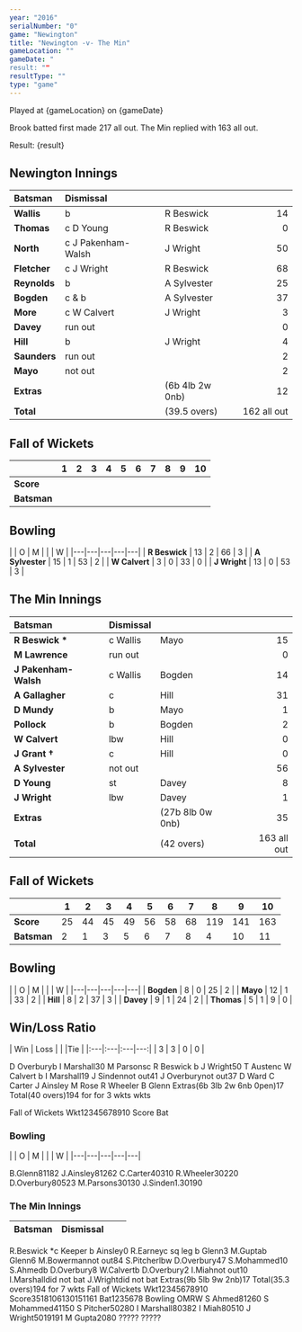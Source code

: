 ```yaml
---
year: "2016"
serialNumber: "0" 
game: "Newington"
title: "Newington -v- The Min"
gameLocation: ""
gameDate: "
result: ""
resultType: ""
type: "game"
---
```


Played at {gameLocation} on {gameDate} 

Brook batted first made 217 all out. The Min replied with 163 all out.

Result: {result}
 
## Newington Innings

| Batsman | Dismissal |  |  |
|:---|:---|---|---:|
| **Wallis** | b | R Beswick | 14 | 
| **Thomas** | c D Young | R Beswick | 0 | 
| **North** | c J Pakenham-Walsh | J Wright | 50 | 
| **Fletcher** | c J Wright | R Beswick | 68 | 
| **Reynolds** | b | A Sylvester | 25 | 
| **Bogden** | c & b | A Sylvester | 37 | 
| **More** | c W Calvert | J Wright | 3 | 
| **Davey** | run out |  | 0 | 
| **Hill** | b | J Wright | 4 | 
| **Saunders** | run out |  | 2 | 
| **Mayo** | not out | | 2 | 
| **Extras** | | (6b 4lb 2w 0nb) | 12 | 
| **Total** | | (39.5 overs) | 162 all out | 

## Fall of Wickets

| | 1 | 2 | 3 | 4 | 5 | 6 | 7 | 8 | 9 | 10 |
|---|---|---|---|---|---|---|---|---|---|---|
| **Score** |  |  |  |  |  |  |  |  |  |  |
| **Batsman** |  |  |  |  |  |  |  |  |  |  |

## Bowling

| | O | M |  |  | W |
|---|---|---|---|---|
| **R Beswick** | 13 | 2 | 66 | 3 | 
| **A Sylvester** | 15 | 1 | 53 | 2 | 
| **W Calvert** | 3 | 0 | 33 | 0 | 
| **J Wright** | 13 | 0 | 53 | 3 | 

## The Min Innings

| Batsman | Dismissal |  |  |
|:---|:---|---|---:|
| **R Beswick &#42;** | c Wallis | Mayo | 15 | 
| **M Lawrence** | run out |  | 0 | 
| **J Pakenham-Walsh** | c Wallis | Bogden | 14 | 
| **A Gallagher** | c | Hill | 31 | 
| **D Mundy** | b  | Mayo | 1 | 
| **Pollock** | b | Bogden | 2 | 
| **W Calvert** | lbw | Hill | 0 | 
| **J Grant &#8224;** | c | Hill | 0 | 
| **A Sylvester** | not out |  | 56 | 
| **D Young** | st | Davey | 8 | 
| **J Wright** | lbw | Davey | 1 | 
| **Extras** | | (27b 8lb 0w 0nb) | 35 | 
| **Total** | | (42 overs) | 163 all out | 

## Fall of Wickets

| | 1 | 2 | 3 | 4 | 5 | 6 | 7 | 8 | 9 | 10 |
|---|---|---|---|---|---|---|---|---|---|---|
| **Score** | 25 | 44 | 45 | 49 | 56 | 58 | 68 | 119 | 141 | 163 | 
| **Batsman** | 2 | 1 | 3 | 5 | 6 | 7 | 8 | 4 | 10 | 11 | 

## Bowling

| | O | M |  |  | W |
|---|---|---|---|---|
| **Bogden** | 8 | 0 | 25 | 2 | 
| **Mayo** | 12 | 1 | 33 | 2 | 
| **Hill** | 8 | 2 | 37 | 3 | 
| **Davey** | 9 | 1 | 24 | 2 | 
| **Thomas** | 5 | 1 | 9 | 0 |

## Win/Loss Ratio

| Win | Loss |  |  |Tie |
|:---|:---|:---|---:|
| 3 | 3 | 0 | 0 |



D Overburyb I Marshall30
M Parsonsc R Beswick b J Wright50
T Austenc W Calvert b I Marshall19
J Sindennot out41
J Overburynot out37
D Ward 
C Carter
J Ainsley
M Rose
R Wheeler
B Glenn
Extras(6b 3lb 2w 6nb 0pen)17
Total(40 overs)194 for for 3 wkts wkts

Fall of Wickets
Wkt12345678910
Score
Bat

### Bowling

| | O | M |  |  | W |
|---|---|---|---|---|

B.Glenn81182
J.Ainsley81262
C.Carter40310
R.Wheeler30220
D.Overbury80523
M.Parsons30130
J.Sinden1.30190


### The Min Innings

| Batsman | Dismissal |  |  |
|:---|:---|---|---:|

R.Beswick *c Keeper b Ainsley0
R.Earneyc sq leg b Glenn3
M.Guptab Glenn6
M.Bowermannot out84
S.Pitcherlbw D.Overbury47
S.Mohammed10
S.Ahmedb D.Overbury8
W.Calvertb D.Overbury2
I.Miahnot out10
I.Marshalldid not bat
J.Wrightdid not bat
Extras(9b 5lb 9w 2nb)17
Total(35.3 overs)194 for 7 wkts
Fall of Wickets
Wkt12345678910
Score3518106130151161
Bat1235678
Bowling
 OMRW
S Ahmed81260
S Mohammed41150
S Pitcher50280
I Marshall80382
I Miah80510
J Wright5019191
M Gupta2080
?????
?????